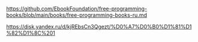 https://github.com/EbookFoundation/free-programming-books/blob/main/books/free-programming-books-ru.md

https://disk.yandex.ru/d/kjREbsCn3Qgezt/%D0%A7%D0%B0%D1%81%D1%82%D1%8C%201
